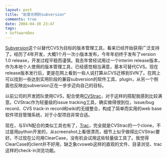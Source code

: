 ```yaml
---
layout: post
title: "前景光明的subversion"
comments: true
date: 2004-04-30 23:47
tags:
- SoftwareDev
---
```

[Subversion](http://subversion.tigris.org/)这个以替代CVS为目标的版本管理工具，看来已经开始获得广泛支持了。经历了4年开发，大概1个月一次小版本发布，今年年初终于发布了version 1.0 release，开发过程平稳而谨慎。我去年曾经试用过一个interim release版本，作为本地个人使用的版本管理工具，已经感觉相当满意，基本可替代CVS。现在release版本发行后，更是在网上看到一些人说打算从CVS迁移到SVN了。在网上可以找到一些达到实用阶段的兼容subversion的软件工具、plugin，从另一个侧面也反映出subversion正在一步步迈向自己的目标。

以前公司的开发团队使用CVS，配合使用[CVStrac](http://www.cvstrac.org/)，对于这样的搭配我感到比较满意。CVStrac作为轻量级的issue tracking工具，确实做得很到位，issue/bug record、CVS track-in record和wiki的无缝整合，构成了简单而实用的web base软件项目管理系统，对于小型项目非常合适。

现在，与SVN配合的类似工具也有了，[Trac](http://www.edgewall.com/products/trac/)，完全就是CVStrac的一个clone，不过是用python开发的，从screenshot上看很漂亮，细节上似乎做得比CVStrac要好。不过现在公司用ClearCase，没有机会试用这些轻量级工具了。我觉得ClearCase的client并不好用，缺乏象cvsweb这样的直观的文件、目录浏览、trac这样的check-in浏览功能。
